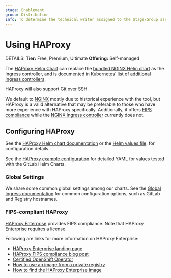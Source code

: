 ```yaml
---
stage: Enablement
group: Distribution
info: To determine the technical writer assigned to the Stage/Group associated with this page, see https://handbook.gitlab.com/handbook/product/ux/technical-writing/#designated-technical-writers
---
```


# Using HAProxy

DETAILS:
**Tier:** Free, Premium, Ultimate
**Offering:** Self-managed

The [HAProxy Helm Chart](https://github.com/haproxytech/helm-charts/tree/main/kubernetes-ingress) can replace the
[bundled NGINX Helm chart](../nginx/index.md) as the Ingress controller, and is documented in Kubernetes'
[list of additional Ingress controllers](https://kubernetes.io/docs/concepts/services-networking/ingress-controllers/#additional-controllers).

HAProxy will also support Git over SSH.

We default to [NGINX](../nginx/index.md) mostly due to historical experience with the tool, but HAProxy is a valid alternative that may be
preferable to those who have more experience with HAProxy specifically. Additionally, it offers [FIPS compliance](#fips-compliant-haproxy)
while the [NGINX Ingress controller](https://github.com/kubernetes/ingress-nginx) currently does not.

## Configuring HAProxy

See the [HAProxy Helm chart documentation](https://www.haproxy.com/documentation/kubernetes/latest/community/configuration-reference)
or the [Helm values file](https://github.com/haproxytech/helm-charts/blob/main/kubernetes-ingress/values.yaml).
for configuration details.

See the [HAProxy example configuration](https://gitlab.com/gitlab-org/charts/gitlab/tree/master/examples/values-haproxy-ingress.yaml)
for detailed YAML for values tested with the GitLab Helm Charts.

### Global Settings

We share some common global settings among our charts. See the [Global Ingress documentation](../globals.md#configure-ingress-settings)
for common configuration options, such as GitLab and Registry hostnames.

### FIPS-compliant HAProxy

[HAProxy Enterprise](https://www.haproxy.com/products/haproxy-enterprise-kubernetes-ingress-controller) provides FIPS compliance.
Note that HAProxy Enterprise requires a license.

Following are links for more information on HAProxy Enterprise:

- [HAProxy Enterprise landing page](https://www.haproxy.com/products/haproxy-enterprise)
- [HAProxy FIPS compliance blog post](https://www.haproxy.com/blog/become-fips-compliant-with-haproxy-enterprise-on-red-hat-enterprise-linux-8)
- [Certified OpenShift Operator](https://catalog.redhat.com/software/container-stacks/detail/5ec3f9fc110f56bd24f2dd57)
- [How to use an image from a private registry](https://github.com/haproxytech/helm-charts/blob/kubernetes-ingress-1.22.0/haproxy/README.md#installing-from-a-private-registry)
- [How to find the HAProxy Enterprise image](https://www.haproxy.com/documentation/haproxy-enterprise/getting-started/installation/docker/)
